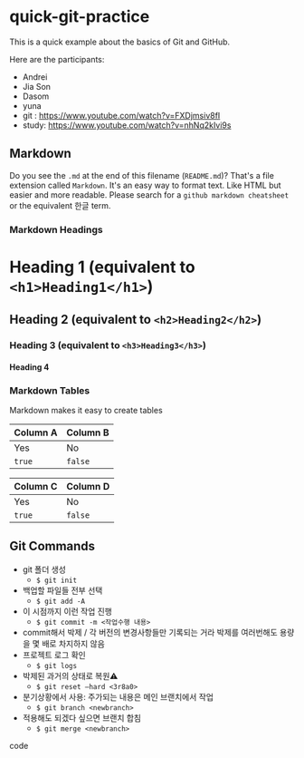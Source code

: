 # quick-git-practice
This is a quick example about the basics of Git and GitHub.

Here are the participants:
 * Andrei
 * Jia Son
 * Dasom
 * yuna
 * git : https://www.youtube.com/watch?v=FXDjmsiv8fI
 * study: https://www.youtube.com/watch?v=nhNq2kIvi9s

## Markdown
Do you see the `.md` at the end of this filename (`README.md`)? That's a file extension called `Markdown`. It's an easy way to format text. Like HTML but easier and more readable. Please search for a `github markdown cheatsheet` or the equivalent 한글 term.

### Markdown Headings
# Heading 1 (equivalent to `<h1>Heading1</h1>`)
## Heading 2 (equivalent to `<h2>Heading2</h2>`)
### Heading 3 (equivalent to `<h3>Heading3</h3>`)
#### Heading 4

### Markdown Tables
Markdown makes it easy to create tables

| Column A | Column B |
|--|--|
| Yes | No |
| `true` | `false`|

| Column C | Column D |
|--|--|
| Yes | No |
| `true` | `false`|

## Git Commands

* git 폴더 생성
  * `$ git init`
* 백업할 파일들 전부 선택
  * `$ git add -A`
* 이 시점까지 이런 작업 진행
  * `$ git commit -m <작업수행 내용>`
* commit해서 박제 / 각 버전의 변경사항들만 기록되는 거라 박제를 여러번해도 용량을 몇 배로 차지하지 않음
* 프로젝트 로그 확인
  * `$ git logs` 
* 박제된 과거의 상태로 복원⚠️
  * `$ git reset —hard <3r8a0>`
* 분기상황에서 사용: 주가되는 내용은 메인 브랜치에서 작업
  * `$ git branch <newbranch>`
* 적용해도 되겠다 싶으면 브랜치 합침
  * `$ git merge <newbranch>`

code
